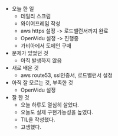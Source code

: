 - 오늘 한 일
    - 데일리 스크럼
    - 와이어프레임 작성
    - aws https 설정 -> 로드밸런서까지 완료
    - OpenVidu 설정 -> 진행중
    - 가비아에서 도메인 구매
- 문제가 있었던 것
    - 아직 발생하지 않음
- 새로 배운 것
    - aws route53, ssl인증서, 로드밸런서 설정
- 아직 잘 모르는 것, 부족한 것
    - OpenVidu 설정
- 잘 한 것
    - 오늘 하루도 열심히 살았다.
    - 오늘도 실제 구현가능성을 높였다.
    - TIL을 작성했다.
    - 고생했다.
